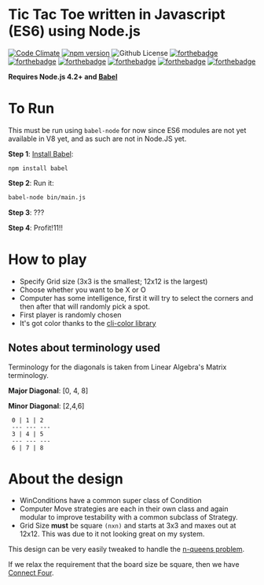 # Tic Tac Toe written in Javascript (ES6) using Node.js
[![Code Climate](https://codeclimate.com/github/robbyoconnor/tictactoe.js/badges/gpa.svg)](https://codeclimate.com/github/robbyoconnor/tictactoe.js)
[![npm version](https://badge.fury.io/js/tictactoe.js.svg)](https://badge.fury.io/js/tictactoe.js)
![Github License](https://img.shields.io/badge/License-MIT-green.svg)
[![forthebadge](http://forthebadge.com/images/badges/uses-git.svg)](http://forthebadge.com)
[![forthebadge](http://forthebadge.com/images/badges/built-with-love.svg)](http://forthebadge.com)
[![forthebadge](http://forthebadge.com/images/badges/no-ragrets.svg)](http://forthebadge.com)
[![forthebadge](http://forthebadge.com/images/badges/uses-badges.svg)](http://forthebadge.com)
[![forthebadge](http://forthebadge.com/images/badges/fuck-it-ship-it.svg)](http://forthebadge.com)
[![forthebadge](http://forthebadge.com/images/badges/compatibility-emacs.svg)](http://forthebadge.com)


**Requires Node.js 4.2+ and [Babel](https://babeljs.io/)**

# To Run

This must be run using `babel-node` for now since ES6 modules are not yet available in V8 yet, and as such are not in Node.JS yet.

**Step 1**: [Install Babel](https://www.npmjs.com/package/babel/):
```
npm install babel 
```

**Step 2**: Run it:
```sh
babel-node bin/main.js
```

**Step 3**: ???

**Step 4**: Profit!11!!
# How to play
- Specify Grid size (3x3 is the smallest; 12x12 is the largest)
- Choose whether you want to be X or O
- Computer has some intelligence, first it will try to select the corners and then after that will randomly pick a spot.
- First player is randomly chosen
- It's got color thanks to the [cli-color library](https://www.npmjs.com/package/cli-color)

## Notes about terminology used
Terminology for the diagonals is taken from Linear Algebra's Matrix terminology.

**Major Diagonal**: [0, 4, 8]

**Minor Diagonal**:  [2,4,6]

     0 | 1 | 2
     --- --- ---
     3 | 4 | 5
     --- --- ---
     6 | 7 | 8

# About the design 

- WinConditions have a common super class of Condition
- Computer Move strategies are each in their own class and again modular to improve testability with a common subclass of Strategy.
- Grid Size **must** be square ```(nxn)``` and starts at 3x3 and maxes out at 12x12. This was due to it not looking great on my system. 
 
 
This design can be  very easily tweaked to handle the [n-queens problem](http://en.wikipedia.org/wiki/Eight_queens_puzzle).

If we relax the requirement that the board size be square, then we have [Connect Four](http://en.wikipedia.org/wiki/Connect_Four).
  

